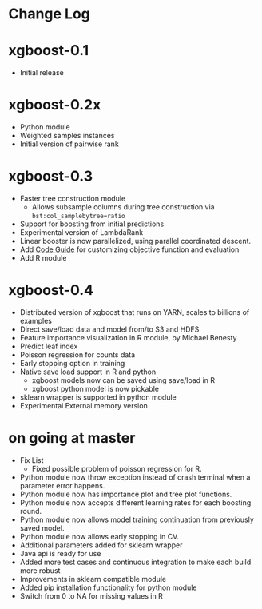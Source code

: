 Change Log
==========

xgboost-0.1
===========
* Initial release

xgboost-0.2x
============
* Python module
* Weighted samples instances
* Initial version of pairwise rank

xgboost-0.3
===========
* Faster tree construction module
  - Allows subsample columns during tree construction via ```bst:col_samplebytree=ratio```
* Support for boosting from initial predictions
* Experimental version of LambdaRank
* Linear booster is now parallelized, using parallel coordinated descent.
* Add [Code Guide](src/README.md) for customizing objective function and evaluation
* Add R module

xgboost-0.4
===========
* Distributed version of xgboost that runs on YARN, scales to billions of examples
* Direct save/load data and model from/to S3 and HDFS
* Feature importance visualization in R module, by Michael Benesty
* Predict leaf index
* Poisson regression for counts data
* Early stopping option in training
* Native save load support in R and python
  - xgboost models now can be saved using save/load in R
  - xgboost python model is now pickable
* sklearn wrapper is supported in python module
* Experimental External memory version

on going at master
==================
* Fix List
  - Fixed possible problem of poisson regression for R.
* Python module now throw exception instead of crash terminal when a parameter error happens.
* Python module now has importance plot and tree plot functions.
* Python module now accepts different learning rates for each boosting round.
* Python module now allows model training continuation from previously saved model.
* Python module now allows early stopping in CV.
* Additional parameters added for sklearn wrapper
* Java api is ready for use
* Added more test cases and continuous integration to make each build more robust
* Improvements in sklearn compatible module
* Added pip installation functionality for python module
* Switch from 0 to NA for missing values in R
